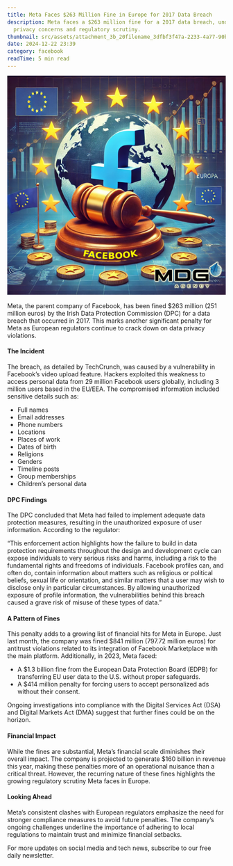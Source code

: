 ```yaml
---
title: Meta Faces $263 Million Fine in Europe for 2017 Data Breach
description: Meta faces a $263 million fine for a 2017 data breach, underscoring
  privacy concerns and regulatory scrutiny.
thumbnail: src/assets/attachment_3b_20filename_3dfbf3f47a-2233-4a77-90b0-7ad42694a85b.webp
date: 2024-12-22 23:39
category: facebook
readTime: 5 min read
---
```

![Facebook Account Rental](src/assets/attachment_3b_20filename_3dfbf3f47a-2233-4a77-90b0-7ad42694a85b.webp "Meta Faces $263 Million Fine in Europe for 2017 Data Breach")

Meta, the parent company of Facebook, has been fined $263 million (251 million euros) by the Irish Data Protection Commission (DPC) for a data breach that occurred in 2017. This marks another significant penalty for Meta as European regulators continue to crack down on data privacy violations.

#### The Incident

The breach, as detailed by TechCrunch, was caused by a vulnerability in Facebook’s video upload feature. Hackers exploited this weakness to access personal data from 29 million Facebook users globally, including 3 million users based in the EU/EEA. The compromised information included sensitive details such as:

* Full names
* Email addresses
* Phone numbers
* Locations
* Places of work
* Dates of birth
* Religions
* Genders
* Timeline posts
* Group memberships
* Children’s personal data

#### DPC Findings

The DPC concluded that Meta had failed to implement adequate data protection measures, resulting in the unauthorized exposure of user information. According to the regulator:

“This enforcement action highlights how the failure to build in data protection requirements throughout the design and development cycle can expose individuals to very serious risks and harms, including a risk to the fundamental rights and freedoms of individuals. Facebook profiles can, and often do, contain information about matters such as religious or political beliefs, sexual life or orientation, and similar matters that a user may wish to disclose only in particular circumstances. By allowing unauthorized exposure of profile information, the vulnerabilities behind this breach caused a grave risk of misuse of these types of data.”

#### A Pattern of Fines

This penalty adds to a growing list of financial hits for Meta in Europe. Just last month, the company was fined $841 million (797.72 million euros) for antitrust violations related to its integration of Facebook Marketplace with the main platform. Additionally, in 2023, Meta faced:

* A $1.3 billion fine from the European Data Protection Board (EDPB) for transferring EU user data to the U.S. without proper safeguards.
* A $414 million penalty for forcing users to accept personalized ads without their consent.

Ongoing investigations into compliance with the Digital Services Act (DSA) and Digital Markets Act (DMA) suggest that further fines could be on the horizon.

#### Financial Impact

While the fines are substantial, Meta’s financial scale diminishes their overall impact. The company is projected to generate $160 billion in revenue this year, making these penalties more of an operational nuisance than a critical threat. However, the recurring nature of these fines highlights the growing regulatory scrutiny Meta faces in Europe.

#### Looking Ahead

Meta’s consistent clashes with European regulators emphasize the need for stronger compliance measures to avoid future penalties. The company’s ongoing challenges underline the importance of adhering to local regulations to maintain trust and minimize financial setbacks.

For more updates on social media and tech news, subscribe to our free daily newsletter.
